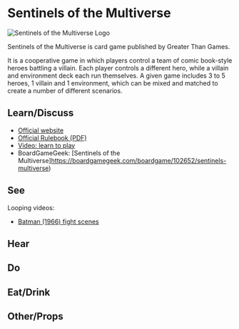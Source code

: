 # Sentinels of the Multiverse

![Sentinels of the Multiverse Logo](http://sentinelsofthemultiverse.com/sites/all/themes/sentinels_otm/logo.png)

Sentinels of the Multiverse is card game published by Greater Than Games.

It is a cooperative game in which players control a team of comic book-style heroes battling a villain. Each player controls a different hero, while a villain and environment deck each run themselves. A given game includes 3 to 5 heroes, 1 villain and 1 environment, which can be mixed and matched to create a number of different scenarios.

## Learn/Discuss

* [Official website](http://sentinelsofthemultiverse.com/)
* [Official Rulebook (PDF)](https://greaterthangames.com/system/files/downloads/Sentinels%20of%20the%20Multiverse%20Enhanced%20Edition%20Rulebook.pdf)
* [Video: learn to play](https://www.youtube.com/watch?v=g2Rz_i56WJE)
* BoardGameGeek: [Sentinels of the Multiverse]https://boardgamegeek.com/boardgame/102652/sentinels-multiverse)

## See

Looping videos:

* [Batman (1966) fight scenes](http://www.infinitelooper.com/?v=qpoxHvmWPfc&p=n)

## Hear

## Do

## Eat/Drink

## Other/Props
